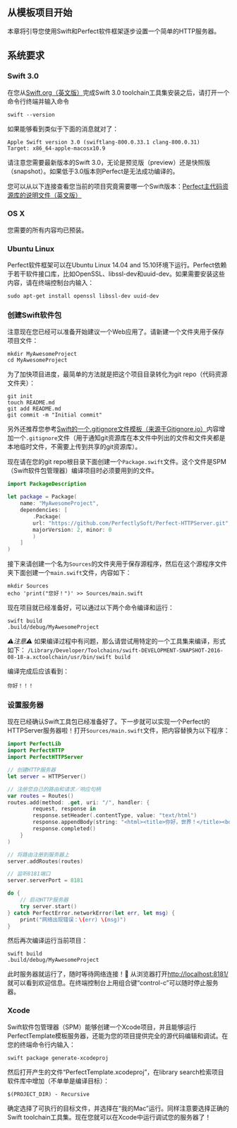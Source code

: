 ## 从模板项目开始

本章将引导您使用Swift和Perfect软件框架逐步设置一个简单的HTTP服务器。

## 系统要求

### Swift 3.0

在您从[Swift.org（英文版）](https://swift.org/getting-started/)完成Swift 3.0 toolchain工具集安装之后，请打开一个命令行终端并输入命令
```
swift --version
```

如果能够看到类似于下面的消息就对了：

```
Apple Swift version 3.0 (swiftlang-800.0.33.1 clang-800.0.31)
Target: x86_64-apple-macosx10.9
```
请注意您需要最新版本的Swift 3.0，无论是预览版（preview）还是快照版（snapshot）。如果低于3.0版本则Perfect是无法成功编译的。

您可以从以下连接查看您当前的项目究竟需要哪一个Swift版本：[Perfect主代码资源库的说明文件（英文版）](https://github.com/PerfectlySoft/Perfect#compatibility-with-swift)

### OS X
您需要的所有内容均已预装。

### Ubuntu Linux
Perfect软件框架可以在Ubuntu Linux 14.04 and 15.10环境下运行。Perfect依赖于若干软件接口库，比如OpenSSL、libssl-dev和uuid-dev。如果需要安装这些内容，请在终端控制台内输入：

```
sudo apt-get install openssl libssl-dev uuid-dev
```

### 创建Swift软件包

注意现在您已经可以准备开始建议一个Web应用了。请新建一个文件夹用于保存项目文件：

```
mkdir MyAwesomeProject
cd MyAwesomeProject
```

为了加快项目进度，最简单的方法就是把这个项目目录转化为git repo（代码资源文件夹）：

```
git init
touch README.md
git add README.md
git commit -m "Initial commit"
```

另外还推荐您参考[Swift的一个.gitignore文件模板（来源于Gitignore.io）](https://www.gitignore.io/api/swift)内容增加一个`.gitignore`文件（用于通知git资源库在本文件中列出的文件和文件夹都是本地临时文件，不需要上传到共享的git资源库）。

现在请在您的git repo根目录下面创建一个`Package.swift`文件。这个文件是SPM（Swift软件包管理器）编译项目时必须要用到的文件。

``` swift
import PackageDescription

let package = Package(
    name: "MyAwesomeProject",
    dependencies: [
        .Package(
        url: "https://github.com/PerfectlySoft/Perfect-HTTPServer.git",
        majorVersion: 2, minor: 0
        )
    ]
)
```

接下来请创建一个名为`Sources`的文件夹用于保存源程序，然后在这个源程序文件夹下面创建一个`main.swift`文件，内容如下：

```
mkdir Sources
echo 'print("您好！")' >> Sources/main.swift
```

现在项目就已经准备好，可以通过以下两个命令编译和运行：

```
swift build
.build/debug/MyAwesomeProject
```

*⚠️注意⚠️* 如果编译过程中有问题，那么请尝试用特定的一个工具集来编译，形式如下：
`/Library/Developer/Toolchains/swift-DEVELOPMENT-SNAPSHOT-2016-08-18-a.xctoolchain/usr/bin/swift build`

编译完成后应该看到：

```
你好！！！
```

### 设置服务器

现在已经确认Swift工具包已经准备好了。下一步就可以实现一个Perfect的HTTPServer服务器啦！打开`Sources/main.swift`文件，把内容替换为以下程序：

``` swift
import PerfectLib
import PerfectHTTP
import PerfectHTTPServer

// 创建HTTP服务器
let server = HTTPServer()

// 注册您自己的路由和请求／响应句柄
var routes = Routes()
routes.add(method: .get, uri: "/", handler: {
        request, response in
        response.setHeader(.contentType, value: "text/html")
        response.appendBody(string: "<html><title>你好，世界！</title><body>你好，世界！</body></html>")
        response.completed()
    }
)

// 将路由注册到服务器上
server.addRoutes(routes)

// 监听8181端口
server.serverPort = 8181

do {
    // 启动HTTP服务器
    try server.start()
} catch PerfectError.networkError(let err, let msg) {
    print("网络出现错误：\(err) \(msg)")
}
```

然后再次编译运行当前项目：

```
swift build
.build/debug/MyAwesomeProject
```

此时服务器就运行了，随时等待网络连接！🎉 从浏览器打开[http://localhost:8181/](http://127.0.0.1:8181/)就可以看到欢迎信息。在终端控制台上用组合键“control-c”可以随时停止服务器。

### Xcode

Swift软件包管理器（SPM）能够创建一个Xcode项目，并且能够运行PerfectTemplate模板服务器，还能为您的项目提供完全的源代码编辑和调试。在您的终端命令行内输入：

```
swift package generate-xcodeproj
```

然后打开产生的文件“PerfectTemplate.xcodeproj”，在library search检索项目软件库中增加（不单单是编译目标）：

```
$(PROJECT_DIR) - Recursive
```

确定选择了可执行的目标文件，并选择在“我的Mac”运行。同样注意要选择正确的Swift toolchain工具集。现在您就可以在Xcode中运行调试您的服务器了！
